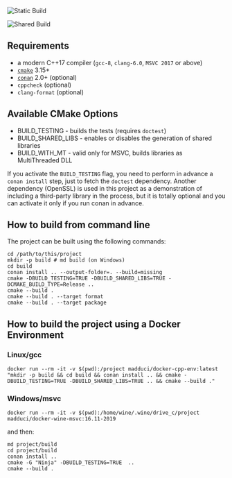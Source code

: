 ![Static Build](https://github.com/silent1603/GameCollections/workflows/Build-Static/badge.svg)

![Shared Build](https://github.com/silent1603/GameCollections/workflows/Build-Shared/badge.svg)

## Requirements

* a modern C++17 compiler (`gcc-8`, `clang-6.0`, `MSVC 2017` or above)
* [`cmake`](https://cmake.org) 3.15+
* [`conan`](https://conan.io) 2.0+ (optional)
* `cppcheck` (optional)
* `clang-format` (optional)

## Available CMake Options

* BUILD_TESTING     - builds the tests (requires `doctest`)
* BUILD_SHARED_LIBS - enables or disables the generation of shared libraries
* BUILD_WITH_MT     - valid only for MSVC, builds libraries as MultiThreaded DLL

If you activate the `BUILD_TESTING` flag, you need to perform in advance a `conan install` step, just to fetch the `doctest` dependency. Another dependency (OpenSSL) is used in this project as a demonstration of including a third-party library in the process, but it is totally optional and you can activate it only if you run conan in advance.

## How to build from command line

The project can be built using the following commands:

```shell
cd /path/to/this/project
mkdir -p build # md build (on Windows)
cd build
conan install .. --output-folder=. --build=missing
cmake -DBUILD_TESTING=TRUE -DBUILD_SHARED_LIBS=TRUE -DCMAKE_BUILD_TYPE=Release ..
cmake --build .
cmake --build . --target format
cmake --build . --target package
```

## How to build the project using a Docker Environment

### Linux/gcc

`docker run --rm -it -v $(pwd):/project madduci/docker-cpp-env:latest "mkdir -p build && cd build && conan install .. && cmake -DBUILD_TESTING=TRUE -DBUILD_SHARED_LIBS=TRUE .. && cmake --build ."`

### Windows/msvc

`docker run --rm -it -v $(pwd):/home/wine/.wine/drive_c/project madduci/docker-wine-msvc:16.11-2019`

and then:

```
md project/build
cd project/build
conan install .. 
cmake -G "Ninja" -DBUILD_TESTING=TRUE  ..
cmake --build .
```